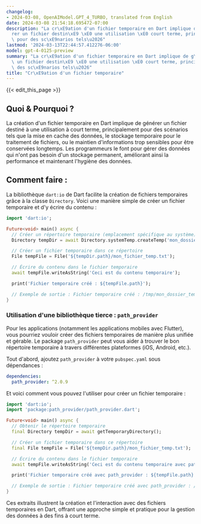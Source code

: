 ```yaml
---
changelog:
- 2024-03-08, OpenAIModel.GPT_4_TURBO, translated from English
date: 2024-03-08 21:54:18.695472-07:00
description: "La cr\xE9ation d'un fichier temporaire en Dart implique de g\xE9n\xE9\
  rer un fichier destin\xE9 \xE0 une utilisation \xE0 court terme, principalement\
  \ pour des sc\xE9narios tels\u2026"
lastmod: '2024-03-13T22:44:57.412276-06:00'
model: gpt-4-0125-preview
summary: "La cr\xE9ation d'un fichier temporaire en Dart implique de g\xE9n\xE9rer\
  \ un fichier destin\xE9 \xE0 une utilisation \xE0 court terme, principalement pour\
  \ des sc\xE9narios tels\u2026"
title: "Cr\xE9ation d'un fichier temporaire"
---
```


{{< edit_this_page >}}

## Quoi & Pourquoi ?
La création d'un fichier temporaire en Dart implique de générer un fichier destiné à une utilisation à court terme, principalement pour des scénarios tels que la mise en cache des données, le stockage temporaire pour le traitement de fichiers, ou le maintien d'informations trop sensibles pour être conservées longtemps. Les programmeurs le font pour gérer des données qui n'ont pas besoin d'un stockage permanent, améliorant ainsi la performance et maintenant l'hygiène des données.

## Comment faire :
La bibliothèque `dart:io` de Dart facilite la création de fichiers temporaires grâce à la classe `Directory`. Voici une manière simple de créer un fichier temporaire et d'y écrire du contenu :

```dart
import 'dart:io';

Future<void> main() async {
  // Créer un répertoire temporaire (emplacement spécifique au système)
  Directory tempDir = await Directory.systemTemp.createTemp('mon_dossier_temp_');

  // Créer un fichier temporaire dans ce répertoire
  File tempFile = File('${tempDir.path}/mon_fichier_temp.txt');

  // Écrire du contenu dans le fichier temporaire
  await tempFile.writeAsString('Ceci est du contenu temporaire');

  print('Fichier temporaire créé : ${tempFile.path}');

  // Exemple de sortie : Fichier temporaire créé : /tmp/mon_dossier_temp_A1B2C3/mon_fichier_temp.txt
}
```

### Utilisation d'une bibliothèque tierce : `path_provider`

Pour les applications (notamment les applications mobiles avec Flutter), vous pourriez vouloir créer des fichiers temporaires de manière plus unifiée et gérable. Le package `path_provider` peut vous aider à trouver le bon répertoire temporaire à travers différentes plateformes (iOS, Android, etc.).

Tout d'abord, ajoutez `path_provider` à votre `pubspec.yaml` sous dépendances :

```yaml
dependencies:
  path_provider: ^2.0.9
```

Et voici comment vous pouvez l'utiliser pour créer un fichier temporaire :

```dart
import 'dart:io';
import 'package:path_provider/path_provider.dart';

Future<void> main() async {
  // Obtenir le répertoire temporaire
  final Directory tempDir = await getTemporaryDirectory();

  // Créer un fichier temporaire dans ce répertoire
  final File tempFile = File('${tempDir.path}/mon_fichier_temp.txt');

  // Écrire du contenu dans le fichier temporaire
  await tempFile.writeAsString('Ceci est du contenu temporaire avec path_provider');

  print('Fichier temporaire créé avec path_provider : ${tempFile.path}');

  // Exemple de sortie : Fichier temporaire créé avec path_provider : /tmp/mon_fichier_temp.txt (le chemin peut varier selon la plateforme)
}
```

Ces extraits illustrent la création et l'interaction avec des fichiers temporaires en Dart, offrant une approche simple et pratique pour la gestion des données à des fins à court terme.
